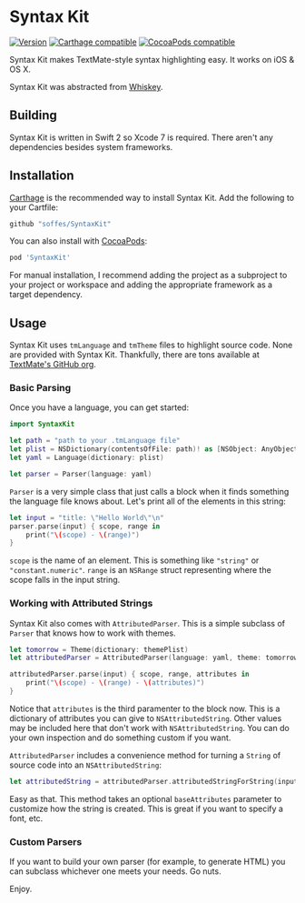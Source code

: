 # Syntax Kit

[![Version](https://img.shields.io/github/release/soffes/SyntaxKit.svg)](https://github.com/soffes/SyntaxKit/releases) [![Carthage compatible](https://img.shields.io/badge/Carthage-compatible-4BC51D.svg?style=flat)](https://github.com/Carthage/Carthage) [![CocoaPods compatible](https://img.shields.io/cocoapods/v/SyntaxKit.svg)](https://cocoapods.org/pods/SyntaxKit)

Syntax Kit makes TextMate-style syntax highlighting easy. It works on iOS & OS X.

Syntax Kit was abstracted from [Whiskey](http://usewhiskey.com).


## Building

Syntax Kit is written in Swift 2 so Xcode 7 is required. There aren't any dependencies besides system frameworks.


## Installation

[Carthage](https://github.com/carthage/carthage) is the recommended way to install Syntax Kit. Add the following to your Cartfile:

``` ruby
github "soffes/SyntaxKit"
```

You can also install with [CocoaPods](https://cocoapods.org):

``` ruby
pod 'SyntaxKit'
```

For manual installation, I recommend adding the project as a subproject to your project or workspace and adding the appropriate framework as a target dependency.


## Usage

Syntax Kit uses `tmLanguage` and `tmTheme` files to highlight source code. None are provided with Syntax Kit. Thankfully, there are tons available at [TextMate's GitHub org](https://github.com/textmate).

### Basic Parsing

Once you have a language, you can get started:

```swift
import SyntaxKit

let path = "path to your .tmLanguage file"
let plist = NSDictionary(contentsOfFile: path)! as [NSObject: AnyObject]
let yaml = Language(dictionary: plist)

let parser = Parser(language: yaml)
```

`Parser` is a very simple class that just calls a block when it finds something the language file knows about. Let's print all of the elements in this string:

```swift
let input = "title: \"Hello World\"\n"
parser.parse(input) { scope, range in
    print("\(scope) - \(range)")
}
```

`scope` is the name of an element. This is something like `"string"` or `"constant.numeric"`. `range` is an `NSRange` struct representing where the scope falls in the input string.


### Working with Attributed Strings

Syntax Kit also comes with `AttributedParser`. This is a simple subclass of `Parser` that knows how to work with themes.

```swift
let tomorrow = Theme(dictionary: themePlist)
let attributedParser = AttributedParser(language: yaml, theme: tomorrow)

attributedParser.parse(input) { scope, range, attributes in
    print("\(scope) - \(range) - \(attributes)")
}
```

Notice that `attributes` is the third paramenter to the block now. This is a dictionary of attributes you can give to `NSAttributedString`. Other values may be included here that don't work with `NSAttributedString`. You can do your own inspection and do something custom if you want.

`AttributedParser` includes a convenience method for turning a `String` of source code into an `NSAttributedString`:

```swift
let attributedString = attributedParser.attributedStringForString(input)
```

Easy as that. This method takes an optional `baseAttributes` parameter to customize how the string is created. This is great if you want to specify a font, etc.


### Custom Parsers

If you want to build your own parser (for example, to generate HTML) you can subclass whichever one meets your needs. Go nuts.

Enjoy.
